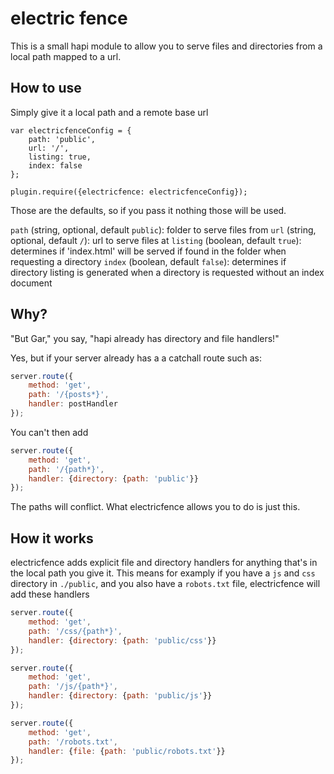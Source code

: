 # electric fence

This is a small hapi module to allow you to serve files and directories
from a local path mapped to a url.

## How to use

Simply give it a local path and a remote base url

```
var electricfenceConfig = {
    path: 'public',
    url: '/',
    listing: true,
    index: false
};

plugin.require({electricfence: electricfenceConfig});
```
Those are the defaults, so if you pass it nothing those will be used.

``path`` (string, optional, default ``public``): folder to serve files from
``url`` (string, optional, default ``/``): url to serve files at
``listing`` (boolean, default ``true``): determines if 'index.html' will be served if found in the folder when requesting a directory
``index`` (boolean, default ``false``): determines if directory listing is generated when a directory is requested without an index document

## Why?

"But Gar," you say, "hapi already has directory and file handlers!"

Yes, but if your server already has a a catchall route such as:

```javascript
server.route({
    method: 'get',
    path: '/{posts*}',
    handler: postHandler
});
```

You can't then add

```javascript
server.route({
    method: 'get',
    path: '/{path*}',
    handler: {directory: {path: 'public'}}
});
```

The paths will conflict.  What electricfence allows you to do is just this.

## How it works

electricfence adds explicit file and directory handlers for anything that's in the local path you give it.  This means for examply if you have a ``js`` and ``css`` directory in ``./public``, and you also have a ``robots.txt`` file, electricfence will add these handlers


```javascript
server.route({
    method: 'get',
    path: '/css/{path*}',
    handler: {directory: {path: 'public/css'}}
});

server.route({
    method: 'get',
    path: '/js/{path*}',
    handler: {directory: {path: 'public/js'}}
});

server.route({
    method: 'get',
    path: '/robots.txt',
    handler: {file: {path: 'public/robots.txt'}}
});
```
